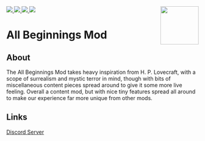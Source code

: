 <a href="https://github.com/AndreTheSadcat/AllBeginningsMod/releases">
  <img src="https://img.shields.io/github/downloads/AndreTheSadcat/AllBeginningsMod/total?style=flat-square">
</a>

<a href="https://github.com/AndreTheSadcat/AllBeginningsMod/issues">
  <img src="https://img.shields.io/github/issues/AndreTheSadcat/AllBeginningsMod?style=flat-square">
</a>

<a href="https://github.com/AndreTheSadcat/AllBeginningsMod/pulls">
  <img src="https://img.shields.io/github/issues-pr/AndreTheSadcat/AllBeginningsMod?style=flat-square">
</a>

<a href="https://github.com/AndreTheSadcat/AllBeginningsMod/releases">
  <img src="https://img.shields.io/github/v/release/AndreTheSadcat/AllBeginningsMod?style=flat-square">
</a>

<img src="icon.png" align="right" width="100px" height="100px"/>

<h1>All Beginnings Mod</h1>

<h2>About</h2>

The All Beginnings Mod takes heavy inspiration from H. P. Lovecraft, with a scope of surrealism and mystic terror in mind, though with bits of miscellaneous content pieces spread around to give it
some more live feeling. Overall a content mod, but with nice tiny features spread all around to make our experience far more unique from other mods.

<h2>Links</h2>

<a href="https://discord.gg/kTgr2nZaYU">Discord Server</a>
